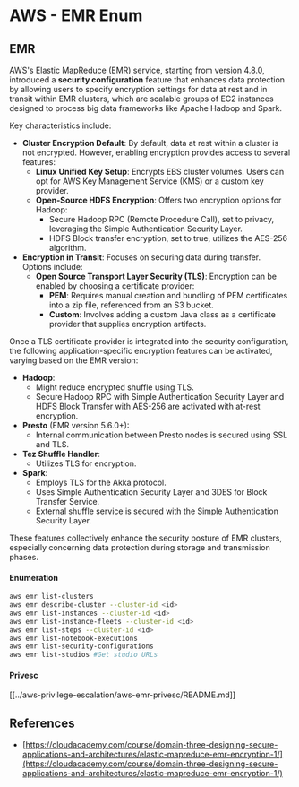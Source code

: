 # AWS - EMR Enum

## EMR

AWS's Elastic MapReduce (EMR) service, starting from version 4.8.0, introduced a **security configuration** feature that enhances data protection by allowing users to specify encryption settings for data at rest and in transit within EMR clusters, which are scalable groups of EC2 instances designed to process big data frameworks like Apache Hadoop and Spark.

Key characteristics include:

- **Cluster Encryption Default**: By default, data at rest within a cluster is not encrypted. However, enabling encryption provides access to several features:
  - **Linux Unified Key Setup**: Encrypts EBS cluster volumes. Users can opt for AWS Key Management Service (KMS) or a custom key provider.
  - **Open-Source HDFS Encryption**: Offers two encryption options for Hadoop:
    - Secure Hadoop RPC (Remote Procedure Call), set to privacy, leveraging the Simple Authentication Security Layer.
    - HDFS Block transfer encryption, set to true, utilizes the AES-256 algorithm.
- **Encryption in Transit**: Focuses on securing data during transfer. Options include:
  - **Open Source Transport Layer Security (TLS)**: Encryption can be enabled by choosing a certificate provider:
    - **PEM**: Requires manual creation and bundling of PEM certificates into a zip file, referenced from an S3 bucket.
    - **Custom**: Involves adding a custom Java class as a certificate provider that supplies encryption artifacts.

Once a TLS certificate provider is integrated into the security configuration, the following application-specific encryption features can be activated, varying based on the EMR version:

- **Hadoop**:
  - Might reduce encrypted shuffle using TLS.
  - Secure Hadoop RPC with Simple Authentication Security Layer and HDFS Block Transfer with AES-256 are activated with at-rest encryption.
- **Presto** (EMR version 5.6.0+):
  - Internal communication between Presto nodes is secured using SSL and TLS.
- **Tez Shuffle Handler**:
  - Utilizes TLS for encryption.
- **Spark**:
  - Employs TLS for the Akka protocol.
  - Uses Simple Authentication Security Layer and 3DES for Block Transfer Service.
  - External shuffle service is secured with the Simple Authentication Security Layer.

These features collectively enhance the security posture of EMR clusters, especially concerning data protection during storage and transmission phases.

#### Enumeration

```bash
aws emr list-clusters
aws emr describe-cluster --cluster-id <id>
aws emr list-instances --cluster-id <id>
aws emr list-instance-fleets --cluster-id <id>
aws emr list-steps --cluster-id <id>
aws emr list-notebook-executions
aws emr list-security-configurations
aws emr list-studios #Get studio URLs
```

#### Privesc

[[../aws-privilege-escalation/aws-emr-privesc/README.md]]

## References

- [https://cloudacademy.com/course/domain-three-designing-secure-applications-and-architectures/elastic-mapreduce-emr-encryption-1/](https://cloudacademy.com/course/domain-three-designing-secure-applications-and-architectures/elastic-mapreduce-emr-encryption-1/)

